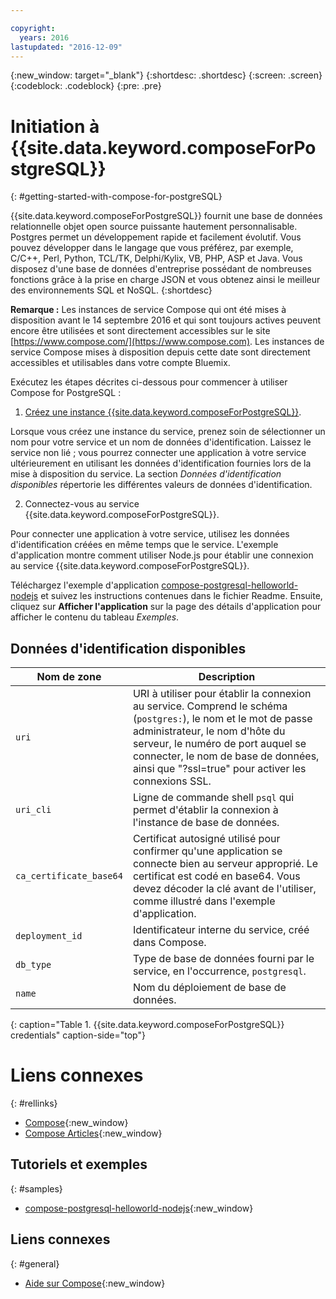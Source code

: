 ```yaml
---

copyright:
  years: 2016
lastupdated: "2016-12-09"
---
```

<!-- Copyright info at top of file: REQUIRED
    The copyright info is YAML content that must occur at the top of the MD file, before attributes are listed.
    It must be --- surrounded by 3 dashes ---
    The value "years" can contain just one year or a two years separated by a comma. (years: 2014, 2016)
    Indentation as per the previous template must be preserved.
-->

<!-- Common attributes used in the template are defined as follows: -->
{:new_window: target="_blank"}
{:shortdesc: .shortdesc}
{:screen: .screen}
{:codeblock: .codeblock}
{:pre: .pre}

# Initiation à {{site.data.keyword.composeForPostgreSQL}}
{: #getting-started-with-compose-for-postgreSQL}

{{site.data.keyword.composeForPostgreSQL}} fournit une base de données relationnelle objet open source puissante hautement personnalisable. Postgres permet un développement rapide et facilement évolutif. Vous pouvez développer dans le langage que vous préférez, par exemple, C/C++, Perl, Python, TCL/TK, Delphi/Kylix, VB, PHP, ASP et Java. Vous disposez d'une base de données d'entreprise possédant de nombreuses fonctions grâce à la prise en charge JSON et vous obtenez ainsi le meilleur des environnements SQL et NoSQL.
{:shortdesc}

**Remarque :** Les instances de service Compose qui ont été mises à disposition avant le 14 septembre 2016 et qui sont toujours actives peuvent encore être utilisées et sont directement accessibles sur le site [https://www.compose.com/](https://www.compose.com). Les instances de service Compose mises à disposition depuis cette date sont directement accessibles et utilisables dans votre compte Bluemix.

Exécutez les étapes décrites ci-dessous pour commencer à utiliser Compose for PostgreSQL :

1. [Créez une instance {{site.data.keyword.composeForPostgreSQL}}](https://console.ng.bluemix.net/catalog/services/compose-for-postgresql/).

  Lorsque vous créez une instance du service, prenez soin de sélectionner un nom pour votre service et un nom de données d'identification. Laissez le service non lié ; vous pourrez connecter une application à votre service ultérieurement en utilisant les données d'identification fournies lors de la mise à disposition du service. La section *Données d'identification disponibles* répertorie les différentes valeurs de données d'identification.

2. Connectez-vous au service {{site.data.keyword.composeForPostgreSQL}}.

  Pour connecter une application à votre service, utilisez les données d'identification créées en même temps que le service. L'exemple d'application montre comment utiliser Node.js pour établir une connexion au service {{site.data.keyword.composeForPostgreSQL}}.

  Téléchargez l'exemple d'application [compose-postgresql-helloworld-nodejs](https://github.com/IBM-Bluemix/compose-postgresql-helloworld-nodejs) et suivez les instructions contenues dans le fichier Readme. Ensuite, cliquez sur **Afficher l'application** sur la page des détails d'application pour afficher le contenu du tableau *Exemples*.

## Données d'identification disponibles

Nom de zone|Description
----------|-----------
`uri`|URI à utiliser pour établir la connexion au service. Comprend le schéma (`postgres:`), le nom et le mot de passe administrateur, le nom d'hôte du serveur, le numéro de port auquel se connecter, le nom de base de données, ainsi que "?ssl=true" pour activer les connexions SSL.
`uri_cli`|Ligne de commande shell `psql` qui permet d'établir la connexion à l'instance de base de données.
`ca_certificate_base64`|Certificat autosigné utilisé pour confirmer qu'une application se connecte bien au serveur approprié. Le certificat est codé en base64. Vous devez décoder la clé avant de l'utiliser, comme illustré dans l'exemple d'application.
`deployment_id`|Identificateur interne du service, créé dans Compose.
`db_type`|Type de base de données fourni par le service, en l'occurrence, `postgresql`.
`name`|Nom du déploiement de base de données.
{: caption="Table 1. {{site.data.keyword.composeForPostgreSQL}} credentials" caption-side="top"}

# Liens connexes
{: #rellinks}

* [Compose](https://www.compose.com){:new_window}
* [Compose Articles](https://www.compose.com/articles/){:new_window}

## Tutoriels et exemples
{: #samples}
* [compose-postgresql-helloworld-nodejs](https://github.com/IBM-Bluemix/compose-postgresql-helloworld-nodejs){:new_window}

## Liens connexes
{: #general}
* [Aide sur Compose](https://help.compose.com/docs){:new_window}
